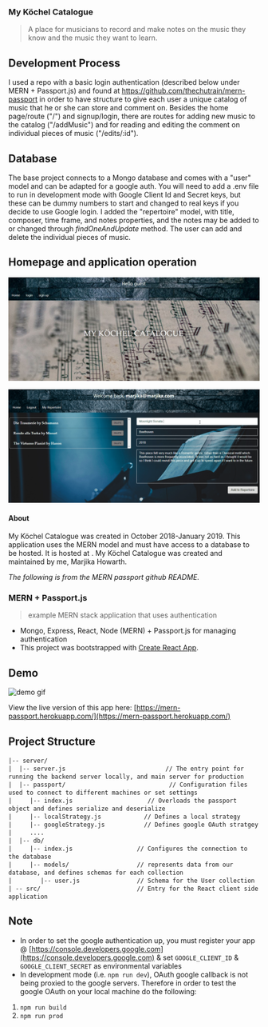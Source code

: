 ### My Köchel Catalogue
> A place for musicians to record and make notes on the music they know and the music they want to learn.

## Development Process
I used a repo with a basic login authentication (described below under MERN + Passport.js) and found at https://github.com/thechutrain/mern-passport in order to have structure to give each user a unique catalog of music that he or she can store and comment on.  Besides the home page/route ("/") and signup/login, there are routes for adding new music to the catalog ("/addMusic") and for reading and editing the comment on individual pieces of music ("/edits/:id").

## Database
The base project connects to a Mongo database and comes with a "user" model and can be adapted for a google auth.  You will need to add a .env file to run in development mode with Google Client Id and Secret keys, but these can be dummy numbers to start and changed to real keys if you decide to use Google login.  I added the "repertoire" model, with title, composer, time frame, and notes properties, and the notes may be added to or changed through _findOneAndUpdate_ method. The user can add and delete the individual pieces of music.

## Homepage and application operation

![Homepage](./_screenshots/Home.JPG)

![operation](./_screenshots/working.gif)

#### About 
My Köchel Catalogue was created in October 2018-January 2019.  This application uses the MERN model and must have access to a database to be hosted.  It is hosted at .  My Köchel Catalogue was created and maintained by me, Marjika Howarth.

_The following is from the MERN passport github README._
### MERN + Passport.js
> example MERN stack application that uses authentication

* Mongo, Express, React, Node (MERN) + Passport.js for managing authentication
* This project was bootstrapped with [Create React App](https://github.com/facebookincubator/create-react-app).

## Demo
![demo gif](./_screenshots/mern_passport_demo.gif)

View the live version of this app here:
[https://mern-passport.herokuapp.com/](https://mern-passport.herokuapp.com/)

## Project Structure
```
|-- server/
|  |-- server.js                            // The entry point for running the backend server locally, and main server for production
|  |-- passport/                             // Configuration files used to connect to different machines or set settings
|     |-- index.js                     // Overloads the passport object and defines serialize and deserialize
|     |-- localStrategy.js            // Defines a local strategy
|     |-- googleStrategy.js           // Defines google OAuth stratgey
|     ....
|  |-- db/                             
|     |-- index.js                  // Configures the connection to the database
|     |-- models/                   // represents data from our database, and defines schemas for each collection
|        |-- user.js                // Schema for the User collection
| -- src/                           // Entry for the React client side application
```

## Note
* In order to set the google authentication up, you must register your app @ [https://console.developers.google.com](https://console.developers.google.com) & set `GOOGLE_CLIENT_ID` & `GOOGLE_CLIENT_SECRET` as environmental variables
* In development mode (i.e. `npm run dev`), OAuth google callback is not being proxied to the google servers. Therefore in order to test the google OAuth on your local machine do the following:
1) `npm run build`
2) `npm run prod`
